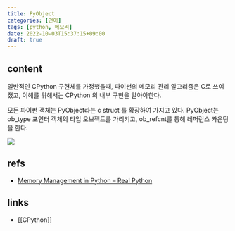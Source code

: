 ```yaml
---
title: PyObject
categories: [언어]
tags: [python, 메모리]
date: 2022-10-03T15:37:15+09:00
draft: true
---
```


## content
일반적인 CPython 구현체를 가정했을때, 파이썬의 메모리 관리 알고리즘은 C로 쓰여졌고, 이해를 위해서는 CPython 의 내부 구현을 알아야한다.

모든 파이썬 객체는 PyObject라는 c struct 를 확장하여 가지고 있다. PyObject는 ob_type 포인터 객체의 타입 오브젝트를 가리키고, ob_refcnt를 통해 레퍼런스 카운팅을 한다. 

![](https://www.heurekadevs.com/upload/514-figure-1-1.png)



## refs
- [Memory Management in Python – Real Python](https://realpython.com/python-memory-management/#memory-management-from-hardware-to-software)


## links
- [[CPython]]
